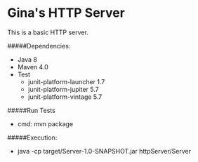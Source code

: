 # Gina's HTTP Server

This is a basic HTTP server.

#####Dependencies:
* Java 8  
* Maven 4.0
* Test
    * junit-platform-launcher 1.7
    * junit-platform-jupiter 5.7
    * junit-platform-vintage 5.7

#####Run Tests
* cmd: mvn package
    
#####Execution:
* java -cp target/Server-1.0-SNAPSHOT.jar httpServer/Server





